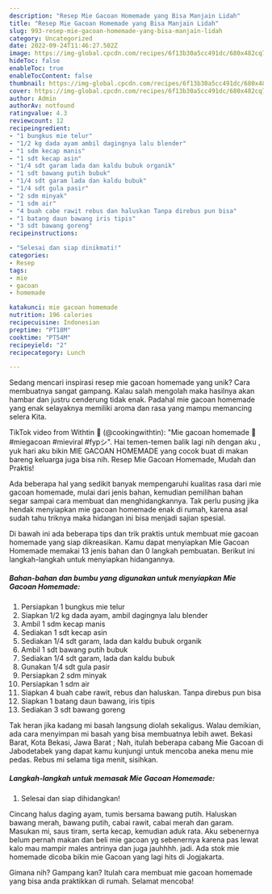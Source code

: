 ```yaml
---
description: "Resep Mie Gacoan Homemade yang Bisa Manjain Lidah"
title: "Resep Mie Gacoan Homemade yang Bisa Manjain Lidah"
slug: 993-resep-mie-gacoan-homemade-yang-bisa-manjain-lidah
category: Uncategorized
date: 2022-09-24T11:46:27.502Z
image: https://img-global.cpcdn.com/recipes/6f13b30a5cc491dc/680x482cq70/mie-gacoan-homemade-foto-resep-utama.jpg
hideToc: false
enableToc: true
enableTocContent: false
thumbnail: https://img-global.cpcdn.com/recipes/6f13b30a5cc491dc/680x482cq70/mie-gacoan-homemade-foto-resep-utama.jpg
cover: https://img-global.cpcdn.com/recipes/6f13b30a5cc491dc/680x482cq70/mie-gacoan-homemade-foto-resep-utama.jpg
author: Admin
authorAv: notfound
ratingvalue: 4.3
reviewcount: 12
recipeingredient:
- "1 bungkus mie telur"
- "1/2 kg dada ayam ambil dagingnya lalu blender"
- "1 sdm kecap manis"
- "1 sdt kecap asin"
- "1/4 sdt garam lada dan kaldu bubuk organik"
- "1 sdt bawang putih bubuk"
- "1/4 sdt garam lada dan kaldu bubuk"
- "1/4 sdt gula pasir"
- "2 sdm minyak"
- "1 sdm air"
- "4 buah cabe rawit rebus dan haluskan Tanpa direbus pun bisa"
- "1 batang daun bawang iris tipis"
- "3 sdt bawang goreng"
recipeinstructions:

- "Selesai dan siap dinikmati!"
categories:
- Resep
tags:
- mie
- gacoan
- homemade

katakunci: mie gacoan homemade 
nutrition: 196 calories
recipecuisine: Indonesian
preptime: "PT18M"
cooktime: "PT54M"
recipeyield: "2"
recipecategory: Lunch

---
```





Sedang mencari inspirasi resep mie gacoan homemade yang unik? Cara membuatnya sangat gampang. Kalau salah mengolah maka hasilnya akan hambar dan justru cenderung tidak enak. Padahal mie gacoan homemade yang enak selayaknya memiliki aroma dan rasa yang mampu memancing selera Kita.





TikTok video from Withtin 🌸 (@cookingwithtin): &#34;Mie gacoan homemade 🥳 #miegacoan #mieviral #fypシ&#34;. Hai temen-temen balik lagi nih dengan aku , yuk hari aku bikin MIE GACOAN HOMEMADE yang cocok buat di makan bareng keluarga juga bisa nih. Resep Mie Gacoan Homemade, Mudah dan Praktis!

Ada beberapa hal yang sedikit banyak mempengaruhi kualitas rasa dari mie gacoan homemade, mulai dari jenis bahan, kemudian pemilihan bahan segar sampai cara membuat dan menghidangkannya. Tak perlu pusing jika hendak menyiapkan mie gacoan homemade enak di rumah, karena asal sudah tahu triknya maka hidangan ini bisa menjadi sajian spesial.






Di bawah ini ada beberapa tips dan trik praktis untuk membuat mie gacoan homemade yang siap dikreasikan. Kamu dapat menyiapkan Mie Gacoan Homemade memakai 13 jenis bahan dan 0 langkah pembuatan. Berikut ini langkah-langkah untuk menyiapkan hidangannya.

<!--inarticleads1-->

##### Bahan-bahan dan bumbu yang digunakan untuk menyiapkan Mie Gacoan Homemade:

1. Persiapkan 1 bungkus mie telur
1. Siapkan 1/2 kg dada ayam, ambil dagingnya lalu blender
1. Ambil 1 sdm kecap manis
1. Sediakan 1 sdt kecap asin
1. Sediakan 1/4 sdt garam, lada dan kaldu bubuk organik
1. Ambil 1 sdt bawang putih bubuk
1. Sediakan 1/4 sdt garam, lada dan kaldu bubuk
1. Gunakan 1/4 sdt gula pasir
1. Persiapkan 2 sdm minyak
1. Persiapkan 1 sdm air
1. Siapkan 4 buah cabe rawit, rebus dan haluskan. Tanpa direbus pun bisa
1. Siapkan 1 batang daun bawang, iris tipis
1. Sediakan 3 sdt bawang goreng


Tak heran jika kadang mi basah langsung diolah sekaligus. Walau demikian, ada cara menyimpan mi basah yang bisa membuatnya lebih awet. Bekasi Barat, Kota Bekasi, Jawa Barat ; Nah, itulah beberapa cabang Mie Gacoan di Jabodetabek yang dapat kamu kunjungi untuk mencoba aneka menu mie pedas. Rebus mi selama tiga menit, sisihkan. 

<!--inarticleads2-->

##### Langkah-langkah untuk memasak Mie Gacoan Homemade:


1. Selesai dan siap dihidangkan!

Cincang halus daging ayam, tumis bersama bawang putih. Haluskan bawang merah, bawang putih, cabai rawit, cabai merah dan garam. Masukan mi, saus tiram, serta kecap, kemudian aduk rata. Aku sebenernya belum pernah makan dan beli mie gacoan yg sebenernya karena pas lewat kalo mau mampir males antrinya dan juga jauhhhh. jadi. Ada stok mie homemade dicoba bikin mie Gacoan yang lagi hits di Jogjakarta. 

Gimana nih? Gampang kan? Itulah cara membuat mie gacoan homemade yang bisa anda praktikkan di rumah. Selamat mencoba!
